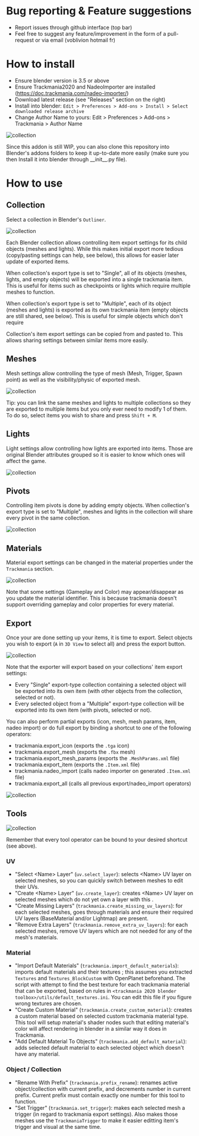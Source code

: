 # Bug reporting & Feature suggestions
- Report issues through github interface (top bar)
- Feel free to suggest any feature/improvement in the form of a pull-request or via email (voblivion <at> hotmail <dot> fr)

# How to install

- Ensure blender version is 3.5 or above
- Ensure Trackmania2020 and NadeoImporter are installed (https://doc.trackmania.com/nadeo-importer/)
- Download latest release (see "Releases" section on the right)
- Install into blender: `Edit > Preferences > Add-ons > Install > Select downloaded release archive`
- Change Author Name to yours: Edit > Preferences > Add-ons > Trackmania > Author Name

![collection](https://github.com/voblivion/trackmania_blender_addon/blob/main/doc/preferences.png?raw=true)

Since this addon is still WIP, you can also clone this repository into Blender's addons folders to keep it up-to-date more easily (make sure you then Install it into blender through \_\_init\_\_.py file).

# How to use

## Collection

Select a collection in Blender's `Outliner`.

![collection](https://github.com/voblivion/trackmania_blender_addon/blob/main/doc/collection.png?raw=true)

Each Blender collection allows controlling item export settings for its child objects (meshes and lights). While this makes initial export more tedious (copy/pasting settings can help, see below), this allows for easier later update of exported items.

When collection's export type is set to "Single", all of its objects (meshes, lights, and empty objects) will be exported into a single trackmania item. This is useful for items such as checkpoints or lights which require multiple meshes to function.

When collection's export type is set to "Multiple", each of its object (meshes and lights) is exported as its own trackmania item (empty objects are still shared, see below). This is useful for simple objects which don't require

Collection's item export settings can be copied from and pasted to. This allows sharing settings between similar items more easily.

## Meshes

Mesh settings allow controlling the type of mesh (Mesh, Trigger, Spawn point) as well as the visibility/physic of exported mesh.

![collection](https://github.com/voblivion/trackmania_blender_addon/blob/main/doc/mesh.png?raw=true)

Tip: you can link the same meshes and lights to multiple collections so they are exported to multiple items but you only ever need to modify 1 of them. To do so, select items you wish to share and press `Shift + M`.

## Lights

Light settings allow controlling how lights are exported into items. Those are original Blender attributes grouped so it is easier to know which ones will affect the game.

![collection](https://github.com/voblivion/trackmania_blender_addon/blob/main/doc/light.png?raw=true)

## Pivots

Controlling item pivots is done by adding empty objects. When collection's export type is set to "Multiple", meshes and lights in the collection will share every pivot in the same collection.

![collection](https://github.com/voblivion/trackmania_blender_addon/blob/main/doc/pivot.png?raw=true)

## Materials

Material export settings can be changed in the material properties under the `Trackmania` section.

![collection](https://github.com/voblivion/trackmania_blender_addon/blob/main/doc/material.png?raw=true)

Note that some settings (Gameplay and Color) may appear/disappear as you update the material identifier. This is because trackmania doesn't support overriding gameplay and color properties for every material.

## Export

Once your are done setting up your items, it is time to export. Select objects you wish to export (`A` in `3D View` to select all) and press the export button.

![collection](https://github.com/voblivion/trackmania_blender_addon/blob/main/doc/export.png?raw=true)

Note that the exporter will export based on your collections' item export settings:
- Every "Single" export-type collection containing a selected object will be exported into its own item (with other objects from the collection, selected or not).
- Every selected object from a "Multiple" export-type collection will be exported into its own item (with pivots, selected or not).


You can also perform partial exports (icon, mesh, mesh params, item, nadeo import) or do full export by binding a shortcut to one of the following operators:
- trackmania.export_icon (exports the `.tga` icon)
- trackmania.export_mesh (exports the `.fbx` mesh)
- trackmania.export_mesh_params (exports the `.MeshParams.xml` file)
- trackmania.export_item (exports the `.Item.xml` file)
- trackmania.nadeo_import (calls nadeo importer on generated `.Item.xml` file)
- trackmania.export_all (calls all previous export/nadeo_import operators)

![collection](https://github.com/voblivion/trackmania_blender_addon/blob/main/doc/shortcut.png?raw=true)

## Tools

![collection](https://github.com/voblivion/trackmania_blender_addon/blob/main/doc/tools.png?raw=true)

Remember that every tool operator can be bound to your desired shortcut (see above).

### UV

- "Select \<Name\> Layer" (`uv.select_layer`): selects \<Name\> UV layer on selected meshes, so you can quickly switch between meshes to edit their UVs.
- "Create \<Name\> Layer" (`uv.create_layer`): creates \<Name\> UV layer on selected meshes which do not yet own a layer with this <Name>.
- "Create Missing Layers" (`trackmania.create_missing_uv_layers`): for each selected meshes, goes through materials and ensure their required UV layers (BaseMaterial and/or Lightmap) are present.
- "Remove Extra Layers" (`trackmania.remove_extra_uv_layers`): for each selected meshes, remove UV layers which are not needed for any of the mesh's materials.

### Material

- "Import Default Materials" (`trackmania.import_default_materials`): imports default materials and their textures ; this assumes you extracted `Textures` and `Textures_BlockCustom` with OpenPlanet beforehand. The script with attempt to find the best texture for each trackmania material that can be exported, based on rules in `<trackmania 2020 blender toolbox>/utils/default_textures.ini`. You can edit this file if you figure wrong textures are chosen.
- "Create Custom Material" (`trackmania.create_custom_material`): creates a custom material based on selected custom trackmania material type. This tool will setup material's shader nodes such that editing material's color will affect rendering in blender in a similar way it does in Trackmania.
- "Add Default Material To Objects" (`trackmania.add_default_material`): adds selected default material to each selected object which doesn't have any material.

### Object / Collection

- "Rename With Prefix" (`trackmania.prefix_rename`): renames active object/collection with current prefix, and decrements number in current prefix. Current prefix must contain exactly one number for this tool to function.
- "Set Trigger" (`trackmania.set_trigger`): makes each selected mesh a trigger (in regard to trackmania export settings). Also makes those meshes use the `TrackmaniaTrigger` to make it easier editting item's trigger and visual at the same time. 
